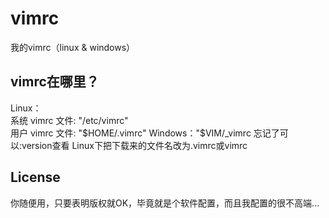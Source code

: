# vimrc
我的vimrc（linux &amp; windows）

## vimrc在哪里？
Linux：  
系统 vimrc 文件: "/etc/vimrc"  
用户 vimrc 文件: "$HOME/.vimrc"  
Windows："$VIM/_vimrc
忘记了可以:version查看
Linux下把下载来的文件名改为.vimrc或vimrc

## License
你随便用，只要表明版权就OK，毕竟就是个软件配置，而且我配置的很不高端...
